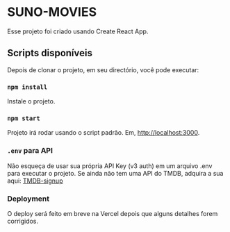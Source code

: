 # SUNO-MOVIES

Esse projeto foi criado usando Create React App.

## Scripts disponíveis

Depois de clonar o projeto, em seu directório, você pode executar:

### `npm install`

Instale o projeto.

### `npm start`

Projeto irá rodar usando o script padrão.
Em, [http://localhost:3000](http://localhost:3000).

### `.env` para API

Não esqueça de usar sua própria API Key (v3 auth) em um arquivo .env para executar o projeto.
Se ainda não tem uma API do TMDB, adquira a sua aqui: [TMDB-signup](https://www.themoviedb.org/signup)

### Deployment

O deploy será feito em breve na Vercel depois que alguns detalhes forem corrigidos.

